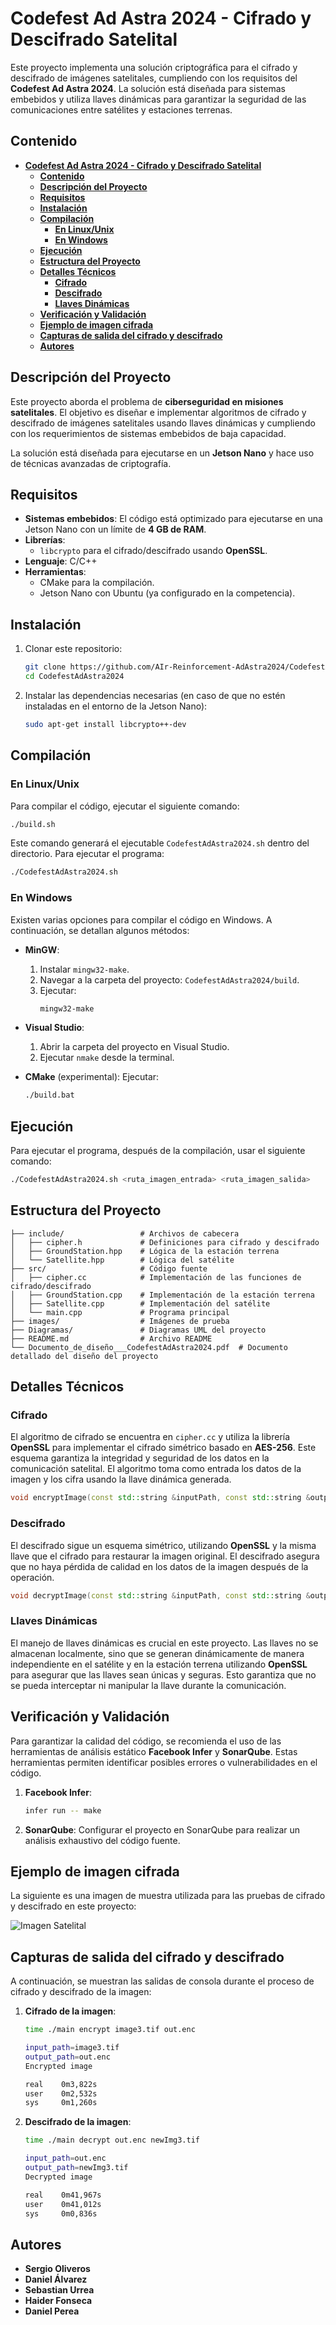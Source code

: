 # **Codefest Ad Astra 2024 - Cifrado y Descifrado Satelital**

Este proyecto implementa una solución criptográfica para el cifrado y descifrado de imágenes satelitales, cumpliendo con los requisitos del **Codefest Ad Astra 2024**. La solución está diseñada para sistemas embebidos y utiliza llaves dinámicas para garantizar la seguridad de las comunicaciones entre satélites y estaciones terrenas.

## **Contenido**

- [**Codefest Ad Astra 2024 - Cifrado y Descifrado Satelital**](#codefest-ad-astra-2024---cifrado-y-descifrado-satelital)
  - [**Contenido**](#contenido)
  - [**Descripción del Proyecto**](#descripción-del-proyecto)
  - [**Requisitos**](#requisitos)
  - [**Instalación**](#instalación)
  - [**Compilación**](#compilación)
    - [**En Linux/Unix**](#en-linuxunix)
    - [**En Windows**](#en-windows)
  - [**Ejecución**](#ejecución)
  - [**Estructura del Proyecto**](#estructura-del-proyecto)
  - [**Detalles Técnicos**](#detalles-técnicos)
    - [**Cifrado**](#cifrado)
    - [**Descifrado**](#descifrado)
    - [**Llaves Dinámicas**](#llaves-dinámicas)
  - [**Verificación y Validación**](#verificación-y-validación)
  - [**Ejemplo de imagen cifrada**](#ejemplo-de-imagen-cifrada)
  - [**Capturas de salida del cifrado y descifrado**](#capturas-de-salida-del-cifrado-y-descifrado)
  - [**Autores**](#autores)

## **Descripción del Proyecto**

Este proyecto aborda el problema de **ciberseguridad en misiones satelitales**. El objetivo es diseñar e implementar algoritmos de cifrado y descifrado de imágenes satelitales usando llaves dinámicas y cumpliendo con los requerimientos de sistemas embebidos de baja capacidad.

La solución está diseñada para ejecutarse en un **Jetson Nano** y hace uso de técnicas avanzadas de criptografía.

## **Requisitos**

- **Sistemas embebidos**: El código está optimizado para ejecutarse en una Jetson Nano con un límite de **4 GB de RAM**.
- **Librerías**:
  - `libcrypto` para el cifrado/descifrado usando **OpenSSL**.
- **Lenguaje**: C/C++
- **Herramientas**:
  - CMake para la compilación.
  - Jetson Nano con Ubuntu (ya configurado en la competencia).

## **Instalación**

1. Clonar este repositorio:

   ```bash
   git clone https://github.com/AIr-Reinforcement-AdAstra2024/CodefestAdAstra2024
   cd CodefestAdAstra2024
   ```

2. Instalar las dependencias necesarias (en caso de que no estén instaladas en el entorno de la Jetson Nano):
   ```bash
   sudo apt-get install libcrypto++-dev
   ```

## **Compilación**

### **En Linux/Unix**

Para compilar el código, ejecutar el siguiente comando:

```bash
./build.sh
```

Este comando generará el ejecutable `CodefestAdAstra2024.sh` dentro del directorio. Para ejecutar el programa:

```bash
./CodefestAdAstra2024.sh
```

### **En Windows**

Existen varias opciones para compilar el código en Windows. A continuación, se detallan algunos métodos:

- **MinGW**:

  1. Instalar `mingw32-make`.
  2. Navegar a la carpeta del proyecto: `CodefestAdAstra2024/build`.
  3. Ejecutar:
     ```bash
     mingw32-make
     ```

- **Visual Studio**:

  1. Abrir la carpeta del proyecto en Visual Studio.
  2. Ejecutar `nmake` desde la terminal.

- **CMake** (experimental):
  Ejecutar:
  ```bash
  ./build.bat
  ```

## **Ejecución**

Para ejecutar el programa, después de la compilación, usar el siguiente comando:

```bash
./CodefestAdAstra2024.sh <ruta_imagen_entrada> <ruta_imagen_salida>
```

## **Estructura del Proyecto**

```plaintext
├── include/                 # Archivos de cabecera
│   ├── cipher.h             # Definiciones para cifrado y descifrado
│   ├── GroundStation.hpp    # Lógica de la estación terrena
│   └── Satellite.hpp        # Lógica del satélite
├── src/                     # Código fuente
│   ├── cipher.cc            # Implementación de las funciones de cifrado/descifrado
│   ├── GroundStation.cpp    # Implementación de la estación terrena
│   ├── Satellite.cpp        # Implementación del satélite
│   └── main.cpp             # Programa principal
├── images/                  # Imágenes de prueba
├── Diagramas/               # Diagramas UML del proyecto
├── README.md                # Archivo README
└── Documento_de_diseño___CodefestAdAstra2024.pdf  # Documento detallado del diseño del proyecto
```

## **Detalles Técnicos**

### **Cifrado**

El algoritmo de cifrado se encuentra en `cipher.cc` y utiliza la librería **OpenSSL** para implementar el cifrado simétrico basado en **AES-256**. Este esquema garantiza la integridad y seguridad de los datos en la comunicación satelital. El algoritmo toma como entrada los datos de la imagen y los cifra usando la llave dinámica generada.

```cpp
void encryptImage(const std::string &inputPath, const std::string &outputPath);
```

### **Descifrado**

El descifrado sigue un esquema simétrico, utilizando **OpenSSL** y la misma llave que el cifrado para restaurar la imagen original. El descifrado asegura que no haya pérdida de calidad en los datos de la imagen después de la operación.

```cpp
void decryptImage(const std::string &inputPath, const std::string &outputPath);
```

### **Llaves Dinámicas**

El manejo de llaves dinámicas es crucial en este proyecto. Las llaves no se almacenan localmente, sino que se generan dinámicamente de manera independiente en el satélite y en la estación terrena utilizando **OpenSSL** para asegurar que las llaves sean únicas y seguras. Esto garantiza que no se pueda interceptar ni manipular la llave durante la comunicación.

## **Verificación y Validación**

Para garantizar la calidad del código, se recomienda el uso de las herramientas de análisis estático **Facebook Infer** y **SonarQube**. Estas herramientas permiten identificar posibles errores o vulnerabilidades en el código.

1. **Facebook Infer**:

   ```bash
   infer run -- make
   ```

2. **SonarQube**:
   Configurar el proyecto en SonarQube para realizar un análisis exhaustivo del código fuente.

## **Ejemplo de imagen cifrada**

La siguiente es una imagen de muestra utilizada para las pruebas de cifrado y descifrado en este proyecto:

![Imagen Satelital](resources/Imagen.jpg)

## **Capturas de salida del cifrado y descifrado**

A continuación, se muestran las salidas de consola durante el proceso de cifrado y descifrado de la imagen:

1. **Cifrado de la imagen**:

   ```bash
   time ./main encrypt image3.tif out.enc

   input_path=image3.tif
   output_path=out.enc
   Encrypted image

   real    0m3,822s
   user    0m2,532s
   sys     0m1,260s
   ```

2. **Descifrado de la imagen**:

   ```bash
   time ./main decrypt out.enc newImg3.tif

   input_path=out.enc
   output_path=newImg3.tif
   Decrypted image

   real    0m41,967s
   user    0m41,012s
   sys     0m0,836s
   ```

## **Autores**

- **Sergio Oliveros**
- **Daniel Álvarez**
- **Sebastian Urrea**
- **Haider Fonseca**
- **Daniel Perea**
